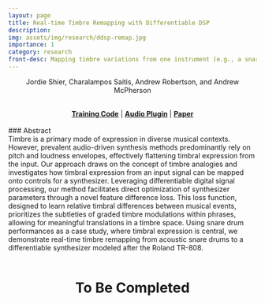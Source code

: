 ```yaml
---
layout: page
title: Real-time Timbre Remapping with Differentiable DSP
description: 
img: assets/img/research/ddsp-remap.jpg
importance: 1
category: research
front-desc: Mapping timbre variations from one instrument (e.g., a snare drum) to timbre changes on synthesizer using DDSP.
---
```


<p style="text-align: center;">Jordie Shier, Charalampos Saitis, Andrew Robertson, and Andrew McPherson</p>

<br />
<div align="center">
    <a href="#"><i class="fab fa-github"></i> <b>Training Code</b></a> | <a href="#"><i class="fab fa-github"></i> <b>Audio Plugin</b></a> | <a href="#"><i class="fas fa-paperclip"></i> <b>Paper</b></a>
</div>

<br />
### Abstract
<div>
Timbre is a primary mode of expression in diverse musical contexts.
However, prevalent audio-driven synthesis methods predominantly rely on pitch and loudness envelopes, effectively flattening timbral expression from the input.
Our approach draws on the concept of timbre analogies and investigates how timbral expression from an input signal can be mapped onto controls for a synthesizer.
Leveraging differentiable digital signal processing, our method facilitates direct optimization of synthesizer parameters through a novel feature difference loss. This loss function, designed to learn relative timbral differences between musical events, prioritizes the subtleties of graded timbre modulations within phrases, allowing for meaningful translations in a timbre space.
Using snare drum performances as a case study, where timbral expression is central, we demonstrate real-time timbre remapping from acoustic snare drums to a differentiable synthesizer modeled after the Roland TR-808.
</div>

<br />
<div align="center">
<h1>To Be Completed</h1>
</div>